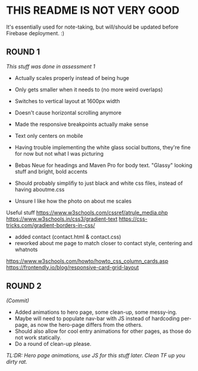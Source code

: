 # THIS README IS NOT VERY GOOD
It's essentially used for note-taking, but will/should be updated before Firebase deployment. :)

## **ROUND 1**
_This stuff was done in assessment 1_
- Actually scales properly instead of being huge
- Only gets smaller when it needs to (no more weird overlaps)
- Switches to vertical layout at 1600px width
- Doesn't cause horizontal scrolling anymore
- Made the responsive breakpoints actually make sense
- Text only centers on mobile
- Having trouble implementing the white glass social buttons, they're fine for now but not what I was picturing
- Bebas Neue for headings and Maven Pro for body text. "Glassy" looking stuff and bright, bold accents
- Should probably simplifiy to just black and white css files, instead of having aboutme.css 

- Unsure I like how the photo on about me scales

Useful stuff
https://www.w3schools.com/cssref/atrule_media.php
https://www.w3schools.in/css3/gradient-text
https://css-tricks.com/gradient-borders-in-css/

- added contact (contact.html & contact.css)
- reworked about me page to match closer to contact style, centering and whatnots

https://www.w3schools.com/howto/howto_css_column_cards.asp
https://frontendly.io/blog/responsive-card-grid-layout

## **ROUND 2**
_(Commit)_
- Added animations to hero page, some clean-up, some messy-ing.
- Maybe will need to populate nav-bar with JS instead of hardcoding per-page, as now the hero-page differs from the others.
- Should also allow for cool entry animations for other pages, as those do not work statically.
- Do a round of clean-up please.

_TL:DR: Hero page animations, use JS for this stuff later. Clean TF up you dirty rat._